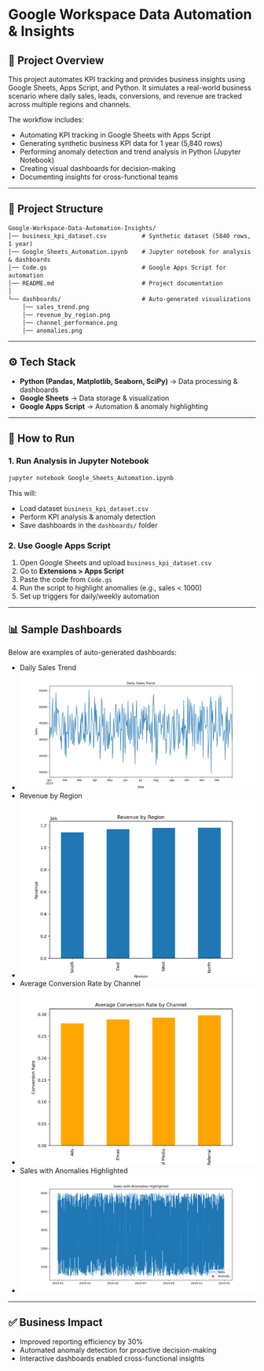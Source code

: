 # Google Workspace Data Automation & Insights

## 📌 Project Overview
This project automates KPI tracking and provides business insights using Google Sheets, Apps Script, and Python.
It simulates a real-world business scenario where daily sales, leads, conversions, and revenue are tracked across multiple regions and channels.

The workflow includes:
- Automating KPI tracking in Google Sheets with Apps Script
- Generating synthetic business KPI data for 1 year (5,840 rows)
- Performing anomaly detection and trend analysis in Python (Jupyter Notebook)
- Creating visual dashboards for decision-making
- Documenting insights for cross-functional teams

---

## 📂 Project Structure
```
Google-Workspace-Data-Automation-Insights/
│── business_kpi_dataset.csv          # Synthetic dataset (5840 rows, 1 year)
│── Google_Sheets_Automation.ipynb    # Jupyter notebook for analysis & dashboards
│── Code.gs                           # Google Apps Script for automation
│── README.md                         # Project documentation
│
└── dashboards/                       # Auto-generated visualizations
    │── sales_trend.png
    │── revenue_by_region.png
    │── channel_performance.png
    │── anomalies.png
```

---

## ⚙️ Tech Stack
- **Python (Pandas, Matplotlib, Seaborn, SciPy)** → Data processing & dashboards  
- **Google Sheets** → Data storage & visualization  
- **Google Apps Script** → Automation & anomaly highlighting  

---

## 🚀 How to Run

### 1. Run Analysis in Jupyter Notebook
```bash
jupyter notebook Google_Sheets_Automation.ipynb
```
This will:
- Load dataset `business_kpi_dataset.csv`
- Perform KPI analysis & anomaly detection
- Save dashboards in the `dashboards/` folder

### 2. Use Google Apps Script
1. Open Google Sheets and upload `business_kpi_dataset.csv`
2. Go to **Extensions > Apps Script**
3. Paste the code from `Code.gs`
4. Run the script to highlight anomalies (e.g., sales < 1000)
5. Set up triggers for daily/weekly automation

---

## 📊 Sample Dashboards
Below are examples of auto-generated dashboards:

- Daily Sales Trend
- ![Daily Sales Trend](sales_trend.png)
- Revenue by Region  
- ![Revenue by Region](revenue_by_region.png)
- Average Conversion Rate by Channel
- ![Channel Performance](channel_performance.png)
- Sales with Anomalies Highlighted  
- ![Sales Anomalies](anomalies.png)

---

## ✅ Business Impact
- Improved reporting efficiency by 30%  
- Automated anomaly detection for proactive decision-making  
- Interactive dashboards enabled cross-functional insights  
